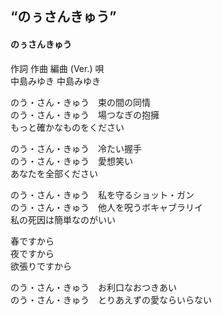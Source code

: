 
## “のぅさんきゅう”
#### のぅさんきゅう

作詞  作曲  編曲 (Ver.)   唄  
中島みゆき           中島みゆき  
  
のう・さん・きゅう　束の間の同情  
のう・さん・きゅう　場つなぎの抱擁  
もっと確かなものをください  
  
のう・さん・きゅう　冷たい握手  
のう・さん・きゅう　愛想笑い  
あなたを全部ください  
  
のう・さん・きゅう　私を守るショット・ガン  
のう・さん・きゅう　他人を呪うボキャブラリイ  
私の死因は簡単なのがいい  
  
  
春ですから  
夜ですから  
欲張りですから  
  
のう・さん・きゅう　お利口なおつきあい  
のう・さん・きゅう　とりあえずの愛ならいらない  